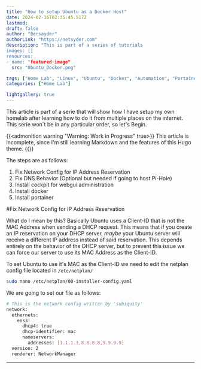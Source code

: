 ```yaml
---
title: "How to setup Ubuntu as a Docker Host"
date: 2024-02-16T02:35:45.517Z
lastmod: 
draft: false
author: "Bersayder"
authorLink: "https://netsyder.com"
description: "This is part of a series of tutorials  
images: []
resources:
- name: "featured-image"
  src: "Ubuntu_Docker.png"

tags: ["Home Lab", "Linux", "Ubuntu", "Docker", "Automation", "Portainer","Cockpit"]
categories: ["Home Lab"]

lightgallery: true
---
```

This article is part of a serie that will show how I have setup my own homelab after learning how to do it from multiple places on the internet. <!--more-->This serie won´t be in any particular order, so let's Begin.

{{<admonition warning "Warning: Work in Progress" true>}}
This article is incomplete, since I'm still learning Markdown and the features of this Hugo theme.
{{</admonition>}}

The steps are as follows:

1. Fix Network Config for IP Address Reservation
1. Fix DNS Behavior (Optional but needed if going to host Pi-Hole)
1. Install cockpit for webgui administration
1. Install docker
1. Install portainer

#Fix Network Config for IP Address Reservation

What do I mean by this? Basically Ubuntu uses a Client-ID that is not the MAC Address when sending a DHCP request. This means that if you create an IP reservation on your DHCP server, *maybe* your Ubuntu server will receive a different IP address instead of said reservation. This depends entirely on the behavior of the DHCP server, but to prevent this issue we can force our server to use its MAC Address as the Client-ID.

To set Ubuntu to use it's MAC as the Client-ID we need to edit the netplan config file located in `/etc/netplan/`

```bash
sudo nano /etc/netplan/00-installer-config.yaml
```
We are going to set our file as follows:

```bash
# This is the network config written by 'subiquity'
network:
  ethernets:
    ens3:
      dhcp4: true
      dhcp-identifier: mac
      nameservers:
        addresses: [1.1.1.1,8.8.8.8,9.9.9.9]
  version: 2
  renderer: NetworkManager
```
---